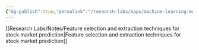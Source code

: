 ```yaml
---
{"dg-publish":true,"permalink":"/research-labs/maps/machine-learning-moc/","tags":["machine_learning","quant"]}
---
```


[[Research Labs/Notes/Feature selection and extraction techniques for stock market prediction\|Feature selection and extraction techniques for stock market prediction]]
